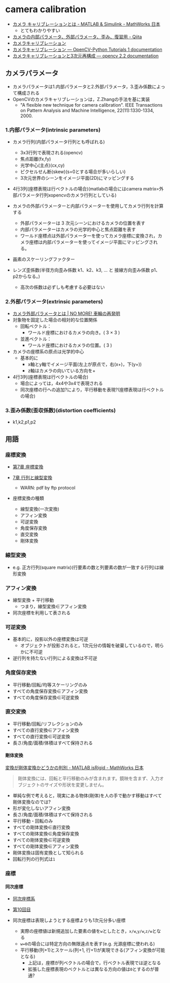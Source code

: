 # camera calibration

* [カメラ キャリブレーションとは \- MATLAB & Simulink \- MathWorks 日本]( https://jp.mathworks.com/help/vision/ug/camera-calibration.html )
  * とてもわかりやすい
* [カメラの内部パラメータ、外部パラメータ、歪み、復習用 \- Qiita]( https://qiita.com/ryokomy/items/fee2105c3e9bfccde3a3 )
* [カメラキャリブレーション]( https://www.slideshare.net/TakuyaMizoguchi/ss-65111488 )
* [カメラキャリブレーション — OpenCV\-Python Tutorials 1 documentation]( http://labs.eecs.tottori-u.ac.jp/sd/Member/oyamada/OpenCV/html/py_tutorials/py_calib3d/py_calibration/py_calibration.html )
* [カメラキャリブレーションと3次元再構成 — opencv 2\.2 documentation]( http://opencv.jp/opencv-2svn/cpp/camera_calibration_and_3d_reconstruction.html )

## カメラパラメータ
* カメラパラメータは1.内部パラメータと2.外部パラメータ，3.歪み係数によって構成される
* OpenCVのカメラキャリブレーションは，Z.Zhangの手法を基に実装
  * "A flexible new technique for camera calibration". IEEE Transactions on Pattern Analysis and Machine Intelligence, 22(11):1330-1334, 2000.

### 1.内部パラメータ(intrinsic parameters)
* カメラ行列(内部パラメータ行列とも呼ばれる)
  * 3x3行列で表現される(opencv)
  * 焦点距離(fx,fy)
  * 光学中心(主点)(cx,cy)
  * ピクセルせん断(skew)(s=0とする場合が多いらしい)
  * 3次元世界のシーンをイメージ平面(2D)にマッピングする

* 4行3列(座標表現は行ベクトルの場合)(matlabの場合にはcamera matrix=外部パラメータ行列xopencvのカメラ行列としている)
* カメラの外部パラメーターと内部パラメーターを使用してカメラ行列を計算する
  * 外部パラメーターは 3 次元シーンにおけるカメラの位置を表す
  * 内部パラメーターはカメラの光学的中心と焦点距離を表す
  * ワールド座標点は外部パラメーターを使ってカメラ座標に変換され，カメラ座標は内部パラメーターを使ってイメージ平面にマッピングされる。

* 画素のスケーリングファクター
* レンズ歪係数(半径方向歪み係数 k1、k2、k3, ... と 接線方向歪み係数 p1、p2からなる。)
  * 高次の係数は必ずしも考慮する必要はない

### 2.外部パラメータ(extrinsic parameters)
* [カメラ外部パラメータとは \| NO MORE\! 車輪の再発明]( https://mem-archive.com/2018/02/17/post-74/ )
* 対象物を固定した場合の相対的な位置関係
    * 回転ベクトル：
      * ワールド座標におけるカメラの向き。( 3 × 3 )
    * 並進ベクトル：
      * ワールド座標におけるカメラの位置。( 3 )
* カメラの座標系の原点は光学的中心
  * 基本的に
    * x軸とy軸でイメージ平面(左上が原点で，右(x+)，下(y+))
    * z軸はカメラの向いている方向を+
* 4行3列(座標表現は行ベクトルの場合)
  * 場合によっては，4x4や3x4で表現される
  * 同次座標の行への追加?により，平行移動を表現?(座標表現は行ベクトルの場合)

### 3.歪み係数(歪収係数)(distortion coefficients)
* k1,k2,p1,p2

## 用語
### 座標変換
* [第7章 座標変換]( https://web.wakayama-u.ac.jp/~tokoi/lecture/gg/ggbook03.pdf )
* [7章 行列と線型変換]( ftp://ftp.oreilly.co.jp/9784873113777/g3d_sample02.pdf )
  * WARN: pdf by ftp protocol

* 座標変換の種類
  * 線型変換(一次変換)
  * アフィン変換
  * 可逆変換
  * 角度保存変換
  * 直交変換
  * 剛体変換

### 線型変換
* e.g. 正方行列(square matrix)(行要素の数と列要素の数が一致する行列)は線形変換

### アフィン変換
* 線型変換 + 平行移動
  * つまり，線型変換∈アフィン変換
* 同次座標を利用して表される

### 可逆変換
* 基本的に，投影以外の座標変換は可逆
  * オブジェクトが投影されると，1次元分の情報を破棄しているので，明らかに不可逆
* 逆行列を持たない行列による変換は不可逆

### 角度保存変換
* 平行移動/回転/均等スケーリングのみ
* すべての角度保存変換∈アフィン変換
* すべての角度保存変換∈可逆変換

### 直交変換
* 平行移動/回転/リフレクションのみ
* すべての直行変換∈アフィン変換
* すべての直行変換∈可逆変換
* 長さ/角度/面積/体積はすべて保持される

#### 剛体変換
[変換が剛体変換かどうかの判別 \- MATLAB isRigid \- MathWorks 日本]( https://jp.mathworks.com/help/images/ref/affine2d.isrigid.html )
> 剛体変換には、回転と平行移動のみが含まれます。鏡映を含まず、入力オブジェクトのサイズや形状を変更しません。

* 単純な例で考えると，現実にある物体(剛体)を人の手で動かす移動はすべて剛体変換なのでは?
* 形が変化しないアフィン変換
* 長さ/角度/面積/体積はすべて保持される
* 平行移動・回転のみ
* すべての剛体変換∈直行変換
* すべての剛体変換∈角度保存変換
* すべての剛体変換∈可逆変換
* すべての剛体変換∈アフィン変換
* 剛体変換は固有変換として知られる
* 回転行列の行列式は`1`

### 座標
#### 同次座標
* [同次座標系]( http://wwwb.pikara.ne.jp/ogawa-giken/image_process/image_062.html )
* [第10回目]( http://www.eli.hokkai-s-u.ac.jp/~kikuchi/ma2/chap10a.html )

* 同次座標は表現しようとする座標よりも1次元分多い座標
  * 実際の座標値は新規追加した要素の値を`w`としたとき，`x/w`,`y/w`,`z/w`となる
  * `w=0`の場合には特定方向の無限遠点を表す(e.g. 光源座標に使われる)
  * 平行移動(列+1)とスケール(列+1, 行+1)が実現できる(アフィン変換が可能となる)
    * 上記は，座標が列ベクトルの場合で，行ベクトル表現では逆となる
    * 拡張した座標表現のベクトルとは異なる方向の値は`0`とするのが普通?
